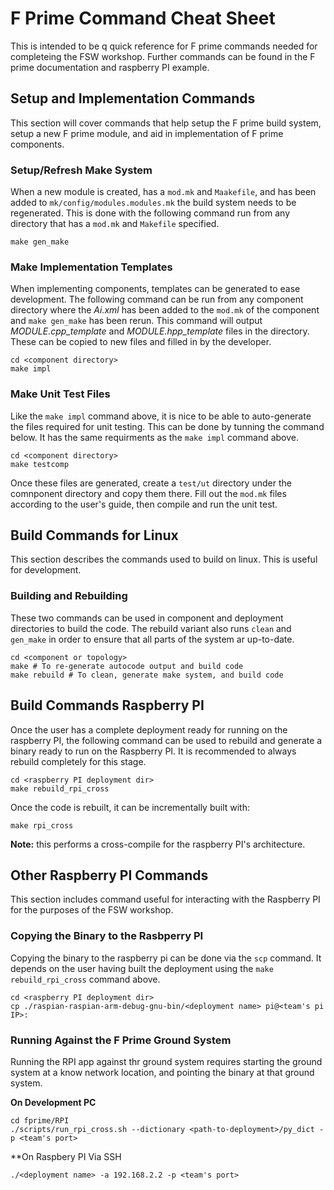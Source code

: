# F Prime Command Cheat Sheet

This is intended to be q quick reference for F prime commands needed for completeing the FSW workshop.  Further commands can be found
in the F prime documentation and raspberry PI example.

## Setup and Implementation Commands

This section will cover commands that help setup the F prime build system, setup a new F prime module, and aid in implementation of F
prime components.

### Setup/Refresh Make System

When a new module is created, has a `mod.mk` and `Maakefile`, and has been added to `mk/config/modules.modules.mk` the build system needs
to be regenerated. This is done with the following command run from any directory that has a `mod.mk` and `Makefile` specified.

```
make gen_make
```

### Make Implementation Templates

When implementing components, templates can be generated to ease development. The following command can be run from any component
directory where the *Ai.xml* has been added to the `mod.mk` of the component and `make gen_make` has been rerun.  This command will
output *MODULE.cpp_template* and *MODULE.hpp_template* files in the directory. These can be copied to new files and filled in by the developer.

```
cd <component directory>
make impl
```

### Make Unit Test Files

Like the `make impl` command above, it is nice to be able to auto-generate the files required for unit testing. This can be done by
tunning the command below. It has the same requirments as the `make impl` command above.

```
cd <component directory>
make testcomp
```

Once these files are generated, create a `test/ut` directory under the comnponent directory and copy them there. Fill out the `mod.mk` files according to the user's guide, then compile and run the unit test.

## Build Commands for Linux

This section describes the commands used to build on linux. This is useful for development.

### Building and Rebuilding

These two commands can be used in component and deployment directories to build the code. The rebuild variant also runs `clean` and
`gen_make` in order to ensure that all parts of the system ar up-to-date.

```
cd <component or topology>
make # To re-generate autocode output and build code
make rebuild # To clean, generate make system, and build code
```

## Build Commands Raspberry PI

Once the user has a complete deployment ready for running on the raspberry PI, the following command can be used to rebuild 
and generate a binary ready to run on the Raspberry PI. It is recommended to always rebuild completely for this stage. 

```
cd <raspberry PI deployment dir>
make rebuild_rpi_cross
```
Once the code is rebuilt, it can be incrementally built with:
```
make rpi_cross
```

**Note:** this performs a cross-compile for the raspberry PI's architecture.

## Other Raspberry PI Commands

This section includes command useful for interacting with the Raspberry PI for the purposes of the FSW workshop.

### Copying the Binary to the Rasbperry PI

Copying the binary to the raspberry pi can be done via the `scp` command. It depends on the user having built the deployment
using the `make rebuild_rpi_cross` command above.

```
cd <raspberry PI deployment dir>
cp ./raspian-raspian-arm-debug-gnu-bin/<deployment name> pi@<team's pi IP>:
```

### Running Against the F Prime Ground System

Running the RPI app against thr ground system requires starting the ground system at a know network location, and pointing
the binary at that ground system.

**On Development PC**
```
cd fprime/RPI
./scripts/run_rpi_cross.sh --dictionary <path-to-deployment>/py_dict -p <team's port>
```

**On Raspbery PI Via SSH
```
./<deployment name> -a 192.168.2.2 -p <team's port>
```
